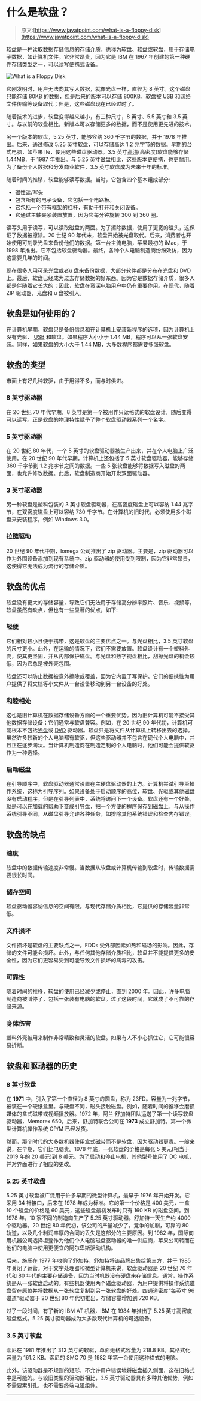 # 什么是软盘？

> 原文:[https://www.javatpoint.com/what-is-a-floppy-disk](https://www.javatpoint.com/what-is-a-floppy-disk)

软盘是一种读取数据存储信息的存储介质，也称为软盘、软盘或软盘，用于存储电子数据，如计算机文件。它非常昂贵，因为它是 IBM 在 1967 年创建的第一种硬件存储类型之一，可以读写便携式设备。

![What is a Floppy Disk](../Images/7a2f57ac9f53364020f98ab5f15559e3.png)

它刚发明时，用户无法向其写入数据，就像光盘一样，直径为 8 英寸。这个磁盘只能存储 80KB 的数据，但是后来的版本可以存储 800KB。软盘被 [USB](https://www.javatpoint.com/usb-full-form) 和网络文件传输等设备取代；但是，这些磁盘现在已经过时了。

随着技术的进步，软盘变得越来越小，有三种尺寸，8 英寸、5.5 英寸和 3.5 英寸。与以前的软盘相比，新版本可以存储更多的数据，而不是使用更先进的技术。

另一个版本的软盘，5.25 英寸，能够容纳 360 千字节的数据，并于 1978 年推出。后来，通过修改 5.25 英寸软盘，可以存储高达 1.2 兆字节的数据。早期的台式电脑，如苹果 IIe，使用这些磁盘驱动器。3.5 英寸[高清](https://www.javatpoint.com/hd-full-form)(高密度)软盘能够存储 1.44MB，于 1987 年推出。与 5.25 英寸磁盘相比，这些版本更便携，也更耐用。为了备份个人数据和分发商业软件，3.5 英寸软盘成为未来十年的标准。

随着时间的推移，软盘能够读写数据。当时，它包含四个基本组成部分:

*   磁性读/写头
*   包含所有的电子设备，它包括一个电路板。
*   它包括一个带有框架的杠杆，有助于打开和关闭设备。
*   它通过主轴夹紧装置放置，因为它每分钟旋转 300 到 360 圈。

读写头用于读写，可以读取磁盘的两面。为了擦除数据，使用了更宽的磁头，这保证了数据被擦除。20 世纪 90 年代末，软盘开始被光盘取代。后来，消费者也开始使用可刻录光盘来备份他们的数据。第一台主流电脑，苹果最初的 iMac，于 1998 年推出。它不包括软盘驱动器。最终，各种个人电脑制造商纷纷效仿，因为这需要几年的时间。

现在很多人用可录光盘或者[u 盘](https://www.javatpoint.com/usb-flash-drive)来备份数据，大部分软件都是分布在光盘和 DVD 上。最后，软盘已经成为过去存储数据的好东西。因为它是数据存储介质，很多人都是伴随着它长大的；因此，软盘在资深电脑用户中仍有重要作用。在现代，随着 ZIP 驱动器，光盘和 u 盘被引入。

## 软盘是如何使用的？

在计算机早期，软盘只是备份信息和在计算机上安装新程序的选项，因为计算机上没有光驱、 [USB](https://www.javatpoint.com/what-is-usb) 和软盘。如果程序大小小于 1.44 MB，程序可以从一张软盘安装。同样，如果软盘的大小大于 1.44 MB，大多数程序都需要多张软盘。

## 软盘的类型

市面上有好几种软驱，由于用得不多，而与时俱进。

### 8 英寸驱动器

在 20 世纪 70 年代早期，8 英寸是第一个被用作只读格式的软盘设计，随后变得可以读写。正是软盘的物理特性赋予了整个软盘驱动器系列一个名字。

### 5 英寸驱动器

在 20 世纪 80 年代，一个 5 英寸的软盘驱动器被生产出来，并在个人电脑上广泛使用。在 20 世纪 90 年代早期，计算机上还包括了 5 英寸软盘驱动器，能够存储 360 千字节到 1.2 兆字节之间的数据。一些 5 张软盘能够将数据写入磁盘的两面，也允许修改数据。此后，软盘制造商开始开发双面驱动器。

### 3 英寸驱动器

另一种软盘是塑料包装的 3 英寸软盘驱动器，在高密度磁盘上可以容纳 1.44 兆字节，在双密度磁盘上可以容纳 730 千字节。在计算机的旧时代，必须使用多个磁盘来安装程序，例如 Windows 3.0。

### 拉链驱动

20 世纪 90 年代中期，Iomega 公司推出了 zip 驱动器。主要是，zip 驱动器可以作为外围设备添加到现有系统中。zip 驱动器的使用受到限制，因为它非常昂贵，这使得它无法成为流行的存储介质。

## 软盘的优点

软盘没有更大的存储容量，导致它们无法用于存储高分辨率照片、音乐、视频等。软盘虽然有缺点，但也有一些显著的优点，如下:

### 轻便

它们相对较小且便于携带，这是软盘的主要优点之一。与光盘相比，3.5 英寸软盘的尺寸更小。此外，在运输的情况下，它们不需要放置。软盘设计有一个塑料外壳，使其更坚固，并从内部保护磁盘。与光盘和数字视盘相比，刮擦光盘的机会较低，因为它总是被外壳包围。

软盘还可以防止数据被意外擦除或覆盖，因为它内置了写保护。它们的便携性为用户提供了将文档等小文件从一台设备移动到另一台设备的好处。

### 和睦相处

这也是旧计算机在数据存储设备方面的一个重要优势。因为旧计算机可能不接受其他数据存储设备；它们通常与软盘兼容。例如，在 20 世纪 90 年代初，计算机可能根本不包括[光盘](https://www.javatpoint.com/cd)或 [DVD](https://www.javatpoint.com/dvd-full-form) 驱动器。软盘只是将文件从计算机上转移出去的选择。虽然许多较新的个人电脑都有软驱，但这些驱动器并不包含在现代个人电脑中，并且正在逐步淘汰。当计算机制造商在制造定制的个人电脑时，他们可能会提供软驱作为一种选择。

### 启动磁盘

在引导顺序中，软盘驱动器通常设置在主硬盘驱动器的上方。计算机尝试引导至操作系统，这称为引导序列。如果设备处于启动顺序的高位，软盘、光驱或其他磁盘没有启动程序。但是在引导列表中，系统将访问下一个设备。软盘还有一个好处，就是可以在加载的帮助下变成引导盘，把一个方便的程序保存到磁盘上。与从操作系统引导不同，从磁盘引导允许各种任务，如排除其他系统错误和检查内存错误。

## 软盘的缺点

### 速度

软盘中的数据传输速度非常慢。当数据从软盘或计算机传输到软盘时，传输数据需要很长时间。

### 储存空间

软盘驱动器容纳信息的空间有限。与现代存储介质相比，它提供的存储容量非常低。

### 文件损坏

文件损坏是软盘的主要缺点之一。FDDs 受外部因素如热和磁场的影响。因此，存储的文件可能会损坏。此外，与任何其他存储介质相比，软盘并不能提供更多的安全性，因为它们更容易受到可能导致文件损坏的病毒的攻击。

### 可靠性

随着时间的推移，软盘的使用已经减少或停止，直到 2000 年。因此，许多电脑制造商被叫停了，包括一张装有电脑的软盘。过了这段时间，它就成了不可靠的存储来源。

### 身体伤害

塑料外壳被用来制作非常精致和灵活的软盘。如果有人不小心抓住它，它可能很容易折断。

## 软盘和驱动器的历史

### 8 英寸软盘

在 **1971** 中，引入了第一个直径为 8 英寸的圆盘，称为 23FD。容量为一兆字节，被装在一个硬纸盒里。与硬盘不同，磁头接触磁盘。例如，随着时间的推移会磨损媒体的盒式磁带或视频播放器。1972 年，阿兰·舒加特团队运送了第一个读写软盘驱动器，Memorex 650。后来，舒加特联合公司在 **1973** 成立舒加特。第一个微型计算机操作系统 CP/M 已经发货。

然而，那个时代的大多数机器使用盒式磁带而不是软盘，因为驱动器更贵。一般来说，在早期，它们比电脑贵。1978 年底，一张软盘的价格是每张 5 美元(相当于 2019 年的 20 美元)到 8 美元。为了启动和停止电机，其他型号使用了 DC 电机，并对界面进行了相应的更改。

### 5.25 英寸软盘

5.25 英寸软盘被广泛用于许多早期的微型计算机，最早于 1976 年开始开发。它采用 34 针接口，后来在 1978 年成为标准。它的第一个价格是 400 美元，一盒 10 个磁盘的价格是 60 美元，这些磁盘最初发布时只有 160 KB 的磁盘空间。到 1978 年，10 家不同的制造商生产了 5.25 英寸驱动器。舒加特一天生产约 4000 个驱动器。20 世纪 80 年代初，该公司的产量减少了。竞争的加剧，可靠的 80 轨道，以及几个利润丰厚的合同的丢失是这部分的主要原因。到 1982 年，国际商用机器公司选择坦登作为他们个人电脑磁盘驱动器的唯一供应商，苹果公司转而在他们的电脑中使用更便宜的阿尔卑斯驱动机构。

后来，施乐在 1977 年收购了舒加特，舒加特将该品牌出售给第三方，并于 1985 年关闭了运营。对于文字处理器和微型计算机来说，软盘驱动器是 20 世纪 70 年代和 80 年代的主要存储设备，因为当时机器没有硬盘来存储信息。通常，操作系统是从一张软盘启动的。有些机器使用两个磁盘驱动器，为用户提供将操作系统磁盘留在原位并将数据从一张软盘复制到另一张软盘的好处。四通道密度“每英寸 96 磁道”驱动器于 20 世纪 80 年代初推出，存储容量增加到 720 KB。

过了一段时间，有了新的 IBM AT 机器，IBM 在 1984 年推出了 5.25 英寸高密度磁盘格式。5.25 英寸驱动器成为大多数现代计算机的可选设备。

### 3.5 英寸软盘

索尼在 1981 年推出了 312 英寸的软驱，单面无格式容量为 218.8 KB。其格式化容量为 161.2 KB。索尼的 SMC 70 是 1982 年第一台使用这种格式的电脑。

此外，该驱动器是不规则的矩形，不允许用户错误地将磁盘插入侧面，这在旧格式中是可能的。与较旧类型的驱动器相比，3.5 英寸驱动器具有多种其他优势，例如不需要索引孔，也不需要终端电阻组件。

* * *